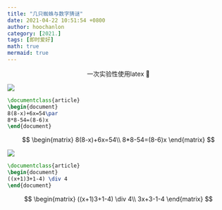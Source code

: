 ```yaml
---
title: "几只蜘蛛与数字猜谜"
date: 2021-04-22 10:51:54 +0800
author: hoochanlon
category: [2021.]
tags: [即时爱好]
math: true
mermaid: true
---
```


<p style="text-align:center">一次实验性使用latex 🧪</p> <!-- more -->

![ ](https://i.loli.net/2021/04/22/PXEfKNMJbwHCUl9.png)

```latex
\documentclass{article}
\begin{document}
8(8-x)+6x=54\par
8*8-54=(8-6)x
\end{document}
```

$$
\begin{matrix}
        8(8-x)+6x=54\\
        8*8-54=(8-6)x
\end{matrix}
$$

![ ](https://i.loli.net/2021/04/22/1DsSAGxeyJP9a2Q.png)

```latex
\documentclass{article}
\begin{document}
((x+1)3+1-4) \div 4
\end{document}
```

$$
\begin{matrix}
        ((x+1)3+1-4) \div 4\\
        3x+3-1-4
\end{matrix}
$$
